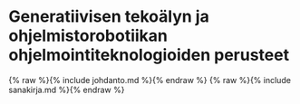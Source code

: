 # Generatiivisen tekoälyn ja ohjelmistorobotiikan ohjelmointiteknologioiden perusteet

{% raw %}{% include johdanto.md %}{% endraw %}
{% raw %}{% include sanakirja.md %}{% endraw %}







